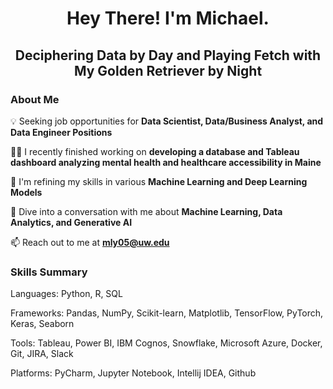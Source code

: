 <h1 align="center">
Hey There! I'm Michael.
</h1>

<h2 align="center">
Deciphering Data by Day and Playing Fetch with My Golden Retriever by Night
</h2>

<h3 align="left">
About Me
</h3>

💡 Seeking job opportunities for **Data Scientist, Data/Business Analyst, and Data Engineer Positions**

👨‍💻 I recently finished working on **developing a database and Tableau dashboard analyzing mental health and healthcare accessibility in Maine**

🔨 I'm refining my skills in various **Machine Learning and Deep Learning Models**

💬 Dive into a conversation with me about **Machine Learning, Data Analytics, and Generative AI**

📫 Reach out to me at **mly05@uw.edu**

<h3 align="left">
Skills Summary
</h3>

Languages: Python, R, SQL

Frameworks: Pandas, NumPy, Scikit-learn, Matplotlib, TensorFlow, PyTorch, Keras, Seaborn

Tools: Tableau, Power BI, IBM Cognos, Snowflake, Microsoft Azure, Docker, Git, JIRA, Slack

Platforms: PyCharm, Jupyter Notebook, Intellij IDEA, Github
